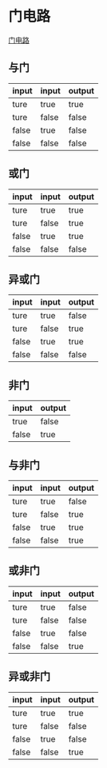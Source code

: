 <!--
 * @Author: tangdaoyong
 * @Date: 2021-01-25 11:56:32
 * @LastEditors: tangdaoyong
 * @LastEditTime: 2021-02-09 09:32:02
 * @Description: 门电路
-->
# 门电路

[门电路](https://blog.csdn.net/vlllllv/article/details/84679379?utm_source=app&app_version=4.5.0)

## 与门

| input | input | output |
| - | - | - |
| ture | true | true |
| ture | false | false |
| false | true | false |
| false | false | false |

## 或门

| input | input | output |
| - | - | - |
| ture | true | true |
| ture | false | true |
| false | true | true |
| false | false | false |

## 异或门

| input | input | output |
| - | - | - |
| ture | true | false |
| ture | false | true |
| false | true | true |
| false | false | false |
## 非门

| input | output |
| - | - |
| true | false |
| false | true |

## 与非门

| input | input | output |
| - | - | - |
| ture | true | false |
| ture | false | true |
| false | true | true |
| false | false | true |

## 或非门

| input | input | output |
| - | - | - |
| ture | true | false |
| ture | false | false |
| false | true | false |
| false | false | true |

## 异或非门

| input | input | output |
| - | - | - |
| ture | true | true |
| ture | false | false |
| false | true | false |
| false | false | true |